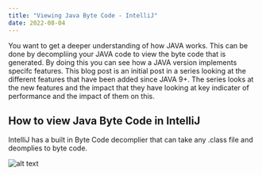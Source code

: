 ```yaml
---
title: "Viewing Java Byte Code - IntelliJ"
date: 2022-08-04
---
```


You want to get a deeper understanding of how JAVA works.  This can be done by decompliing your JAVA code to view the byte code that is generated. By doing this
you can see how a JAVA version implements specifc features.  This blog post is an initial post in a series looking at the different features that have been added 
since JAVA 9+.  The series looks at the new features and the impact that they have looking at key indicater of performance and the impact of them on this.

## How to view Java Byte Code in IntelliJ

IntelliJ has a built in Byte Code decomplier that can take any .class file and deomplies to byte code.

![alt text](/dyno_blog/assets/view_byte_code.png?raw=true)
